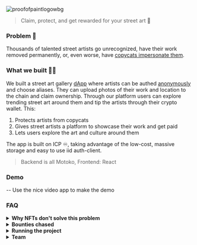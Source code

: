 
![proofofpaintlogowbg](https://github.com/user-attachments/assets/9eb799be-9d75-46cb-9737-0f98035994cc)

> Claim, protect, and get rewarded for your street art 👾

### Problem 💭

Thousands of talented street artists go unrecognized, have their work removed permanently, or, even worse, have [copycats impersonate them](https://artlyst.com/news/copycat-banksy-graffiti-flood-uk-mainland/).

### What we built 👨‍💻

We built a street art gallery <u>dApp</u> where artists can be authed <u>anonymously</u> and choose aliases. They can upload photos of their work and location to the chain and claim ownership. Through our platform users can explore trending street art around them and tip the artists through their crypto wallet. This:

1. Protects artists from copycats
2. Gives street artists a platform to showcase their work and get paid
3. Lets users explore the art and culture around them

The app is built on ICP ♾️, taking advantage of the low-cost, massive storage and easy to use iid auth-client. 

> Backend is all Motoko, Frontend: React


### Demo 

-- Use the nice video app to make the demo

### FAQ

<details>
<summary><strong>Why NFTs don't solve this problem</strong></summary>

- We want to support the artist of the cool street art we walk past everyday...not buy an NFT.
- We want to find the art and culture around us.
- Thousands of NFT street art collections have wrongly been created and sold without the artist's permission, [as seen with Banksy's work](https://www.bbc.co.uk/news/technology-58399338#:~:text=Banksy's%20team%20told%20the%20BBC,actual%20artwork%20or%20its%20copyright.), leading to a lack of trust in the NFT market.

</details>


<details>
  <summary><strong>Bounties chased</strong></summary>
  <ul>
    <li>Our dApp was made possible thanks to the ICP blockchain and the IID auth-client
      <ul>
        <li><a href="https://encodeclub.notion.site/Hackathon-Bounties-1116c123e77d819aa253d79619c814b6">ICP Bounty</a></li>
      </ul>
    </li>
    <li>This is a real-world blockchain use-case with a demo poc.
      <ul>
        <li><a href=https://encodeclub.notion.site/Hackathon-Bounties-1116c123e77d819aa253d79619c814b6?p=1296c123e77d80c68076dd7e9fc7a4b3&pm=c">Best Real World Blockchain Use Case</a></li>
      </ul>
    </li>
    <li>We would love to present our project and share our idea with an audience</li>
  </ul>
</details>

<details>
<summary><strong>Running the project</strong></summary>
// Add content here
</details>


<details>
<summary><strong>Team</strong></summary>

- Alex: https://www.linkedin.com/in/alexmarcelread/
- Ted: https://www.linkedin.com/in/ted-pilcher-7334301a4/
- Sankarsh: https://www.linkedin.com/in/sankarshm/
</details>



